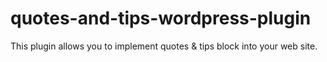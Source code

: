 quotes-and-tips-wordpress-plugin
================================

This plugin allows you to implement quotes &amp; tips block into your web site.